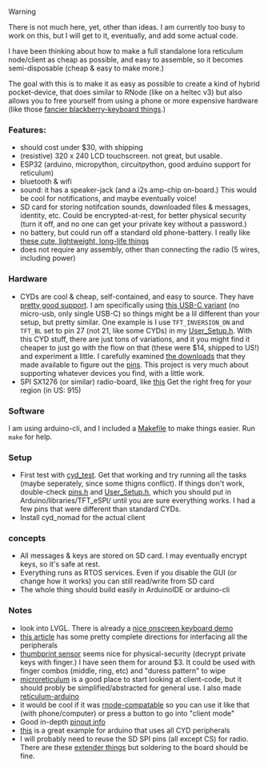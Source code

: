 > [!WARNING]
> There is not much here, yet, other than ideas. I am currently too busy to work on this, but I will get to it, eventually, and add some actual code.

I have been thinking about how to make a full standalone lora reticulum node/client as cheap as possible, and easy to assemble, so it becomes semi-disposable (cheap & easy to make more.)

The goal with this is to make it as easy as possible to create a kind of hybrid pocket-device, that does similar to RNode (like on a heltec v3) but also allows you to free yourself from using a phone or more expensive hardware (like those [fancier blackberry-keyboard things](https://lilygo.cc/products/t-deck?srsltid=AfmBOooNlbN6kFLsLGA_LThQp4CTwV2MoVRcYSb0au0VrHBD6YNL0vFe).)

### Features:

- should cost under $30, with shipping
- (resistive) 320 x 240 LCD touchscreen. not great, but usable.
- ESP32 (arduino, micropython, circuitpython, good arduino support for reticulum)
- bluetooth & wifi
- sound: it has a speaker-jack (and a i2s amp-chip on-board.) This would be cool for notifications, and maybe eventually voice!
- SD card for storing notifcation sounds, downloaded files & messages, identity, etc. Could be encrypted-at-rest, for better physical security (turn it off, and no one can get your private key without a password.)
- no battery, but could run off a standard old phone-battery. I really like [these cute, lightweight, long-life things](https://www.amazon.com/DCHK-20000mAh-Charging-Portable-Motorola/dp/B0DPWVYMN5)
- does not require any assembly, other than connecting the radio (5 wires, including power)

### Hardware

- CYDs are cool & cheap, self-contained, and easy to source. They have [pretty good support](https://github.com/witnessmenow/ESP32-Cheap-Yellow-Display). I am specifically using [this USB-C variant](https://www.tztstore.com/goods/show-7983.html) (no micro-usb, only single USB-C) so things might be a lil different than your setup, but pretty similar. One example is I use `TFT_INVERSION_ON` and `TFT_BL` set to pin 27 (not 21, like some CYDs) in my [User_Setup.h](User_setup.h). With this CYD stuff, there are just tons of variations, and it you might find it cheaper to just go with the flow on that (these were $14, shipped to US!) and experiment a little. I carefully examined [the downloads](https://www.tztstore.com/goods/show-7983.html) that they made available to figure out the [pins](pins.h). This project is very much about supporting whatever devices you find, with a little work.
- SPI SX1276 (or similar) radio-board, like [this](https://www.aliexpress.us/item/3256805989899200.html) Get the right freq for your region (in US: 915)

### Software

I am using arduino-cli, and I included a [Makefile](Makefile) to make things easier. Run `make` for help.

### Setup

- First test with [cyd_test](cyd_test). Get that working and try running all the tasks (maybe seperately, since some thigns conflict). If things don't work, double-check [pins.h](pins.h) and [User_Setup.h](User_setup.h), which you should put in Arduino/libraries/TFT_eSPI/ until you are sure everything works. I had a few pins that were different than standard CYDs.
- Install cyd_nomad for the actual client

### concepts

- All messages & keys are stored on SD card. I may eventually encrypt keys, so it's safe at rest.
- Everything runs as RTOS services. Even if you disable the GUI (or change how it works) you can still read/write from SD card
- The whole thing should build easily in ArduinoIDE or arduino-cli

### Notes

- look into LVGL. There is already a [nice onscreen keyboard demo](https://docs.lvgl.io/8.3/widgets/extra/keyboard.html#keyboard-with-text-area)
- [this article](https://randomnerdtutorials.com/cheap-yellow-display-esp32-2432s028r/) has some pretty complete directions for interfacing all the peripherals
- [thumbprint sensor](https://www.aliexpress.us/item/3256808453331144.html) seems nice for physical-security (decrypt private keys with finger.) I have seen them for around $3. It could be used with finger combos (middle, ring, etc) and "duress pattern" to wipe
- [microreticulum](https://github.com/attermann/microReticulum) is a good place to start looking at client-code, but it should probly be simplified/abstracted for general use. I also made [reticulum-arduino](https://github.com/konsumer/reticulum-arduino)
- it would be cool if it was [rnode-compatable](https://unsigned.io/rnode_firmware/) so you can use it like that (with phone/computer) or press a button to go into "client mode"
- Good in-depth [pinout info](https://randomnerdtutorials.com/esp32-cheap-yellow-display-cyd-pinout-esp32-2432s028r/)
- [this](https://github.com/SzymonPriv/CydExample) is a great example for arduino that uses all CYD peripherals
- I will probably need to reuse the SD SPI pins (all except CS) for radio. There are these [extender things](https://www.sparkfun.com/sparkfun-microsd-sniffer.html) but soldering to the board should be fine.
